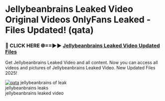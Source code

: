 # Jellybeanbrains Leaked Video Original Videos 0nlyFans Leaked - Files Updated! (qata)

<h3>🔴 CLICK HERE 🌐==►► <a href="https://tinyurl.com/4seja8ks" rel="nofollow">Jellybeanbrains Leaked Video Updated Files</a></h3>

Get Jellybeanbrains Leaked Video and all content. Now you can access all videos and pictures of Jellybeanbrains Leaked Video. New Updated Files 2025!

[![qata](https://i.imgur.com/EWjZXRe.gif)](https://tinyurl.com/4seja8ks)
jellybeanbrains of leak<br>
jellybeanbrains leaks<br>
jellybeanbrains leaked video